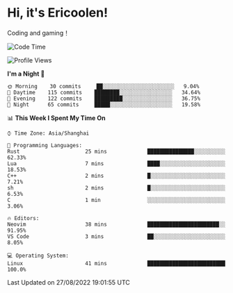 # Hi, it's Ericoolen!
Coding and gaming！

<!--START_SECTION:waka-->
![Code Time](http://img.shields.io/badge/Code%20Time-348%20hrs%2046%20mins-blue)

![Profile Views](http://img.shields.io/badge/Profile%20Views-1-blue)

**I'm a Night 🦉** 

```text
🌞 Morning    30 commits     ██░░░░░░░░░░░░░░░░░░░░░░░   9.04% 
🌆 Daytime    115 commits    ████████░░░░░░░░░░░░░░░░░   34.64% 
🌃 Evening    122 commits    █████████░░░░░░░░░░░░░░░░   36.75% 
🌙 Night      65 commits     █████░░░░░░░░░░░░░░░░░░░░   19.58%

```


📊 **This Week I Spent My Time On** 

```text
⌚︎ Time Zone: Asia/Shanghai

💬 Programming Languages: 
Rust                     25 mins             ███████████████░░░░░░░░░░   62.33% 
Lua                      7 mins              ████░░░░░░░░░░░░░░░░░░░░░   18.53% 
C++                      2 mins              █░░░░░░░░░░░░░░░░░░░░░░░░   7.21% 
sh                       2 mins              █░░░░░░░░░░░░░░░░░░░░░░░░   6.53% 
C                        1 min               ░░░░░░░░░░░░░░░░░░░░░░░░░   3.06%

🔥 Editors: 
Neovim                   38 mins             ███████████████████████░░   91.95% 
VS Code                  3 mins              ██░░░░░░░░░░░░░░░░░░░░░░░   8.05%

💻 Operating System: 
Linux                    41 mins             █████████████████████████   100.0%

```


 Last Updated on 27/08/2022 19:01:55 UTC
<!--END_SECTION:waka-->

